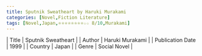 ```yaml
---
title: Sputnik Sweatheart by Haruki Murakami
categories: [Novel,Fiction Literature]
tags: [Novel,Japan,⭐⭐⭐⭐⭐⭐⭐⭐☆☆ 8/10,Murakami]
---     
```

| Title | Sputnik Sweatheart  |
| Author |  Haruki Murakami  |
| Publication Date | 1999   |
| Country | Japan |
| Genre | Social Novel  |
        